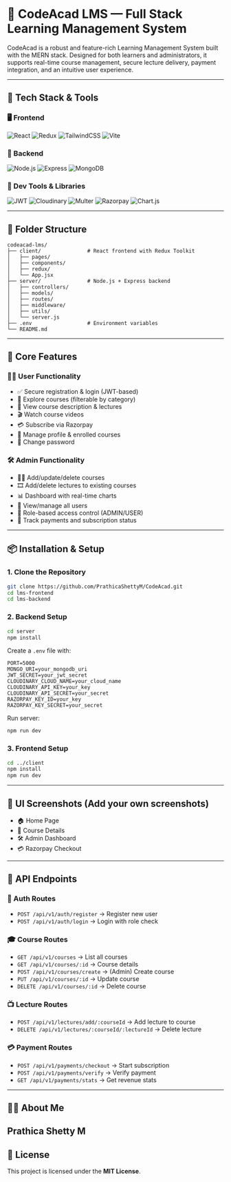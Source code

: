 # 📘 CodeAcad LMS — Full Stack Learning Management System

CodeAcad is a robust and feature-rich Learning Management System built with the MERN stack. Designed for both learners and administrators, it supports real-time course management, secure lecture delivery, payment integration, and an intuitive user experience.

---

## 🚀 Tech Stack & Tools

### 🖥️ Frontend

![React](https://img.shields.io/badge/React-20232A?style=for-the-badge\&logo=react\&logoColor=61DAFB)
![Redux](https://img.shields.io/badge/Redux-593D88?style=for-the-badge\&logo=redux\&logoColor=white)
![TailwindCSS](https://img.shields.io/badge/Tailwind_CSS-38B2AC?style=for-the-badge\&logo=tailwind-css\&logoColor=white)
![Vite](https://img.shields.io/badge/Vite-646CFF?style=for-the-badge\&logo=vite\&logoColor=FFD62E)

### 🧠 Backend

![Node.js](https://img.shields.io/badge/Node.js-339933?style=for-the-badge\&logo=nodedotjs\&logoColor=white)
![Express](https://img.shields.io/badge/Express.js-000000?style=for-the-badge\&logo=express\&logoColor=white)
![MongoDB](https://img.shields.io/badge/MongoDB-4EA94B?style=for-the-badge\&logo=mongodb\&logoColor=white)

### 🧰 Dev Tools & Libraries

![JWT](https://img.shields.io/badge/JWT-black?style=for-the-badge\&logo=JSON%20web%20tokens)
![Cloudinary](https://img.shields.io/badge/Cloudinary-3448C5?style=for-the-badge\&logo=cloudinary\&logoColor=white)
![Multer](https://img.shields.io/badge/Multer-563D7C?style=for-the-badge\&logo=appveyor\&logoColor=white)
![Razorpay](https://img.shields.io/badge/Razorpay-02042B?style=for-the-badge\&logo=razorpay\&logoColor=white)
![Chart.js](https://img.shields.io/badge/Chart.js-F5788D?style=for-the-badge\&logo=chartdotjs\&logoColor=white)

---

## 📂 Folder Structure

```
codeacad-lms/
├── client/               # React frontend with Redux Toolkit
│   ├── pages/
│   ├── components/
│   ├── redux/
│   └── App.jsx
├── server/               # Node.js + Express backend
│   ├── controllers/
│   ├── models/
│   ├── routes/
│   ├── middleware/
│   ├── utils/
│   └── server.js
├── .env                  # Environment variables
└── README.md
```

---

## 🔐 Core Features

### 👩‍🎓 User Functionality

* ✅ Secure registration & login (JWT-based)
* 🏫 Explore courses (filterable by category)
* 📜 View course description & lectures
* 🎬 Watch course videos
* 💳 Subscribe via Razorpay
* 📂 Manage profile & enrolled courses
* 🔐 Change password

### 🛠️ Admin Functionality

* 🧑‍🏫 Add/update/delete courses
* 🎞️ Add/delete lectures to existing courses
* 📊 Dashboard with real-time charts
* 👥 View/manage all users
* 🔄 Role-based access control (ADMIN/USER)
* 💸 Track payments and subscription status

---

## 📦 Installation & Setup

### 1. Clone the Repository

```bash
git clone https://github.com/PrathicaShettyM/CodeAcad.git
cd lms-frontend
cd lms-backend
```

### 2. Backend Setup

```bash
cd server
npm install
```

Create a `.env` file with:

```env
PORT=5000
MONGO_URI=your_mongodb_uri
JWT_SECRET=your_jwt_secret
CLOUDINARY_CLOUD_NAME=your_cloud_name
CLOUDINARY_API_KEY=your_key
CLOUDINARY_API_SECRET=your_secret
RAZORPAY_KEY_ID=your_key
RAZORPAY_KEY_SECRET=your_secret
```

Run server:

```bash
npm run dev
```

### 3. Frontend Setup

```bash
cd ../client
npm install
npm run dev
```

---

## 📸 UI Screenshots (Add your own screenshots)

* 🏠 Home Page
* 📘 Course Details
* 🛠️ Admin Dashboard
* 💳 Razorpay Checkout

---

## 📡 API Endpoints

### 🔐 Auth Routes

* `POST /api/v1/auth/register` → Register new user
* `POST /api/v1/auth/login` → Login with role check

### 🎓 Course Routes

* `GET /api/v1/courses` → List all courses
* `GET /api/v1/courses/:id` → Course details
* `POST /api/v1/courses/create` → (Admin) Create course
* `PUT /api/v1/courses/:id` → Update course
* `DELETE /api/v1/courses/:id` → Delete course

### 📺 Lecture Routes

* `POST /api/v1/lectures/add/:courseId` → Add lecture to course
* `DELETE /api/v1/lectures/:courseId/:lectureId` → Delete lecture

### 💳 Payment Routes

* `POST /api/v1/payments/checkout` → Start subscription
* `POST /api/v1/payments/verify` → Verify payment
* `GET /api/v1/payments/stats` → Get revenue stats

---

## 🙋‍♀️ About Me

**Prathica Shetty M**
---

## 📃 License

This project is licensed under the **MIT License**.
